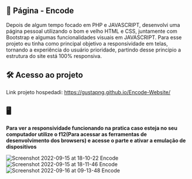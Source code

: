 ## 🔧 Página - Encode

Depois de algum tempo focado em PHP e JAVASCRIPT, desenvolvi uma página pessoal utilizando o bom e velho HTML e CSS, juntamente com Bootstrap e algumas funcionalidades visuais em JAVASCRIPT. Para esse projeto eu tinha como principal objetivo a responsividade em telas, tornando a experiência do usuário prioridade, partindo desse princípio a estrutura do site está 100% responsiva.

## 🛠️ Acesso ao projeto

Link projeto hospedadi:
https://gustapng.github.io/Encode-Website/

## 🖥️

**Para ver a responsividade funcionando na pratica caso esteja no seu computador utilize o f12(Para acessar as ferramentas de desenvolvimento dos browsers) e acesse o parte e ativar a emulação de dispositivos<br>**

![Screenshot 2022-09-15 at 18-10-22 Encode](https://user-images.githubusercontent.com/102172136/190694091-b6e3b502-f1e5-42ea-93bf-1e836312d793.png)
<br/>
![Screenshot 2022-09-15 at 18-11-46 Encode](https://user-images.githubusercontent.com/102172136/190694415-16875051-a7d8-4fe1-ab3f-f807f7867472.png)
<br/>
![Screenshot 2022-09-16 at 09-13-48 Encode](https://user-images.githubusercontent.com/102172136/190694452-eee728a0-174d-4881-99a3-d28ce6d39a0d.png)
